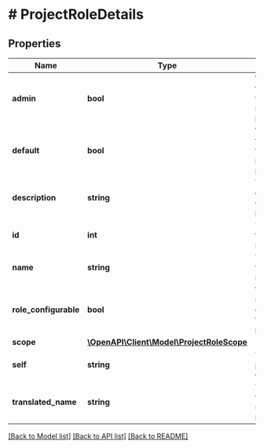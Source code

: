 # # ProjectRoleDetails

## Properties

Name | Type | Description | Notes
------------ | ------------- | ------------- | -------------
**admin** | **bool** | Whether this role is the admin role for the project. | [optional] [readonly]
**default** | **bool** | Whether this role is the default role for the project. | [optional] [readonly]
**description** | **string** | The description of the project role. | [optional] [readonly]
**id** | **int** | The ID of the project role. | [optional] [readonly]
**name** | **string** | The name of the project role. | [optional]
**role_configurable** | **bool** | Whether the roles are configurable for this project. | [optional] [readonly]
**scope** | [**\OpenAPI\Client\Model\ProjectRoleScope**](ProjectRoleScope.md) |  | [optional]
**self** | **string** | The URL the project role details. | [optional] [readonly]
**translated_name** | **string** | The translated name of the project role. | [optional]

[[Back to Model list]](../../README.md#models) [[Back to API list]](../../README.md#endpoints) [[Back to README]](../../README.md)
